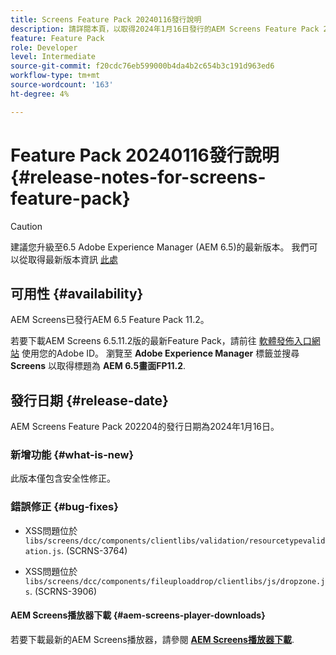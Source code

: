 ```yaml
---
title: Screens Feature Pack 20240116發行說明
description: 請詳閱本頁，以取得2024年1月16日發行的AEM Screens Feature Pack 20240116資訊。
feature: Feature Pack
role: Developer
level: Intermediate
source-git-commit: f20cdc76eb599000b4da4b2c654b3c191d963ed6
workflow-type: tm+mt
source-wordcount: '163'
ht-degree: 4%

---
```


# Feature Pack 20240116發行說明 {#release-notes-for-screens-feature-pack}

>[!CAUTION]
>建議您升級至6.5 Adobe Experience Manager (AEM 6.5)的最新版本。 我們可以從取得最新版本資訊 [此處](https://experienceleague.adobe.com/docs/experience-manager-65/content/release-notes/release-notes.html?lang=en)

## 可用性 {#availability}

AEM Screens已發行AEM 6.5 Feature Pack 11.2。

若要下載AEM Screens 6.5.11.2版的最新Feature Pack，請前往 [軟體發佈入口網站](https://experience.adobe.com/#/downloads/content/software-distribution/en/aem.html) 使用您的Adobe ID。 瀏覽至 **Adobe Experience Manager** 標籤並搜尋 **Screens** 以取得標題為 **AEM 6.5畫面FP11.2**.

## 發行日期 {#release-date}

AEM Screens Feature Pack 202204的發行日期為2024年1月16日。

### 新增功能 {#what-is-new}

此版本僅包含安全性修正。

### 錯誤修正 {#bug-fixes}

* XSS問題位於 `libs/screens/dcc/components/clientlibs/validation/resourcetypevalidation.js`. (SCRNS-3764)

* XSS問題位於 `libs/screens/dcc/components/fileuploaddrop/clientlibs/js/dropzone.js`. (SCRNS-3906)

#### AEM Screens播放器下載  {#aem-screens-player-downloads}

若要下載最新的AEM Screens播放器，請參閱 **[AEM Screens播放器下載](https://download.macromedia.com/screens/index.html)**.
